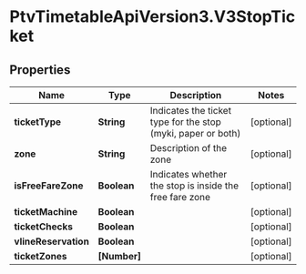 # PtvTimetableApiVersion3.V3StopTicket

## Properties
Name | Type | Description | Notes
------------ | ------------- | ------------- | -------------
**ticketType** | **String** | Indicates the ticket type for the stop (myki, paper or both) | [optional] 
**zone** | **String** | Description of the zone | [optional] 
**isFreeFareZone** | **Boolean** | Indicates whether the stop is inside the free fare zone | [optional] 
**ticketMachine** | **Boolean** |  | [optional] 
**ticketChecks** | **Boolean** |  | [optional] 
**vlineReservation** | **Boolean** |  | [optional] 
**ticketZones** | **[Number]** |  | [optional] 
